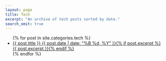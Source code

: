 ```yaml
---
layout: page
title: Tech
excerpt: "An archive of tech posts sorted by date."
search_omit: true
---
```


<ul class="post-list">
{% for post in site.categories.tech %} 
  <li><article><a href="{{ site.url }}{{ post.url }}">{{ post.title }} <span class="entry-date"><time datetime="{{ post.date | date_to_xmlschema }}">{{ post.date | date: "%B %d, %Y" }}</time></span>{% if post.excerpt %} <span class="excerpt">{{ post.excerpt }}</span>{% endif %}</a></article></li>
{% endfor %}
</ul>
